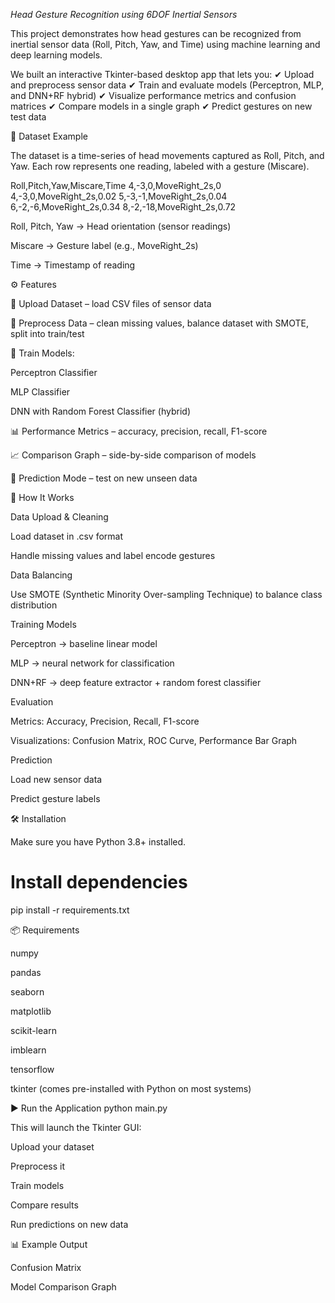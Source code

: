*Head Gesture Recognition using 6DOF Inertial Sensors*

This project demonstrates how head gestures can be recognized from inertial sensor data (Roll, Pitch, Yaw, and Time) using machine learning and deep learning models.

We built an interactive Tkinter-based desktop app that lets you:
✔ Upload and preprocess sensor data
✔ Train and evaluate models (Perceptron, MLP, and DNN+RF hybrid)
✔ Visualize performance metrics and confusion matrices
✔ Compare models in a single graph
✔ Predict gestures on new test data

📂 Dataset Example

The dataset is a time-series of head movements captured as Roll, Pitch, and Yaw. Each row represents one reading, labeled with a gesture (Miscare).

Roll,Pitch,Yaw,Miscare,Time
4,-3,0,MoveRight_2s,0
4,-3,0,MoveRight_2s,0.02
5,-3,-1,MoveRight_2s,0.04
6,-2,-6,MoveRight_2s,0.34
8,-2,-18,MoveRight_2s,0.72


Roll, Pitch, Yaw → Head orientation (sensor readings)

Miscare → Gesture label (e.g., MoveRight_2s)

Time → Timestamp of reading

⚙️ Features

📁 Upload Dataset – load CSV files of sensor data

🧹 Preprocess Data – clean missing values, balance dataset with SMOTE, split into train/test

🤖 Train Models:

Perceptron Classifier

MLP Classifier

DNN with Random Forest Classifier (hybrid)

📊 Performance Metrics – accuracy, precision, recall, F1-score

📈 Comparison Graph – side-by-side comparison of models

🔮 Prediction Mode – test on new unseen data

🚀 How It Works

Data Upload & Cleaning

Load dataset in .csv format

Handle missing values and label encode gestures

Data Balancing

Use SMOTE (Synthetic Minority Over-sampling Technique) to balance class distribution

Training Models

Perceptron → baseline linear model

MLP → neural network for classification

DNN+RF → deep feature extractor + random forest classifier

Evaluation

Metrics: Accuracy, Precision, Recall, F1-score

Visualizations: Confusion Matrix, ROC Curve, Performance Bar Graph

Prediction

Load new sensor data

Predict gesture labels

🛠️ Installation

Make sure you have Python 3.8+ installed.

# Install dependencies
pip install -r requirements.txt

📦 Requirements

numpy

pandas

seaborn

matplotlib

scikit-learn

imblearn

tensorflow

tkinter (comes pre-installed with Python on most systems)

▶️ Run the Application
python main.py


This will launch the Tkinter GUI:

Upload your dataset

Preprocess it

Train models

Compare results

Run predictions on new data

📊 Example Output

Confusion Matrix


Model Comparison Graph

